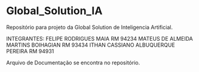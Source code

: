# Global_Solution_IA
Repositório para projeto da Global Solution de Inteligencia Artificial.

INTEGRANTES:
FELIPE RODRIGUES MAIA 	             RM 94234
MATEUS DE ALMEIDA MARTINS BOIHAGIAN  RM 93434
ITHAN CASSIANO ALBUQUERQUE PEREIRA   RM 94931

Arquivo de Documentação se encontra no repositório.
